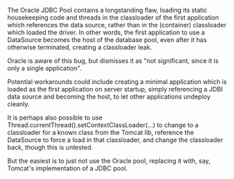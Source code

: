 The Oracle JDBC Pool contains a longstanding flaw, loading its static housekeeping code and threads in the classloader
of the first application which references the data source, rather than in the (container) classloader which loaded the
driver. In other words, the first application to use a DataSource becomes the host of the database pool, even after it
has otherwise terminated, creating a classloader leak.

Oracle is aware of this bug, but dismisses it as "not significant, since it is only a single application".

Potential workarounds could include creating a minimal application which is loaded as the first application on server
startup, simply referencing a JDBI data source and becoming the host, to let other applications undeploy cleanly.

It is perhaps also possible to use Thread.currentThread().setContextClassLoader(...) to change to a classloader for a
known class from the Tomcat lib, reference the DataSource to force a load in that classloader, and change the
classloader back, though this is untested.

But the easiest is to just not use the Oracle pool, replacing it with, say, Tomcat's implementation of a JDBC pool. 